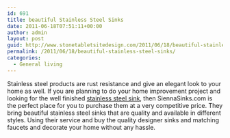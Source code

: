 ```yaml
---
id: 691
title: beautiful Stainless Steel Sinks
date: 2011-06-18T07:51:11+00:00
author: admin
layout: post
guid: http://www.stonetabletsitedesign.com/2011/06/18/beautiful-stainless-steel-sinks/
permalink: /2011/06/18/beautiful-stainless-steel-sinks/
categories:
  - General living
---
```

Stainless steel products are rust resistance and give an elegant look to your home as well. If you are planning to do your home improvement project and looking for the well finished [stainless steel sink](http://www.siennasinks.com/), then SiennaSinks.com is the perfect place for you to purchase them at a very competitive price. They bring beautiful stainless steel sinks that are quality and available in different styles. Using their service and buy the quality designer sinks and matching faucets and decorate your home without any hassle.